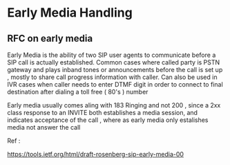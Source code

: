 # Early Media Handling 

## RFC on early media 

Early Media is the ability of two SIP user agents to communicate before a SIP call is actually established.
Common cases where called party is PSTN gateway and plays inband tones or announcements before the call is set up , mostly to share call progress information with caller.
Can also be used in IVR cases when caller needs to enter DTMF digit in order to connect to final destination after dialing a toll free ( 80's ) number 

Early media usually comes aling with 183 Ringing and not 200 , since a 2xx class response to an INVITE both establishes a media session, and indicates acceptance of the call , where as early media only estalishes media not answer the call

Ref :

https://tools.ietf.org/html/draft-rosenberg-sip-early-media-00
